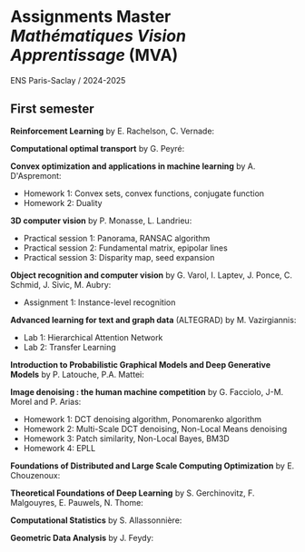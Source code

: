 # Assignments Master *Mathématiques Vision Apprentissage* (MVA)

ENS Paris-Saclay / 2024-2025

## First semester

**Reinforcement Learning** by E. Rachelson, C. Vernade:

**Computational optimal transport** by G. Peyré:

**Convex optimization and applications in machine learning** by A. D'Aspremont:
* Homework 1: Convex sets, convex functions, conjugate function
* Homework 2: Duality

**3D computer vision** by P. Monasse, L. Landrieu:
* Practical session 1: Panorama, RANSAC algorithm
* Practical session 2: Fundamental matrix, epipolar lines
* Practical session 3: Disparity map, seed expansion

**Object recognition and computer vision** by G. Varol, I. Laptev, J. Ponce, C. Schmid, J. Sivic, M. Aubry:
* Assignment 1: Instance-level recognition

**Advanced learning for text and graph data** (ALTEGRAD) by  M. Vazirgiannis:
* Lab 1: Hierarchical Attention Network
* Lab 2: Transfer Learning

**Introduction to Probabilistic Graphical Models and Deep Generative Models** by P. Latouche, P.A. Mattei:

**Image denoising : the human machine competition** by G. Facciolo, J-M. Morel and P. Arias:
* Homework 1: DCT denoising algorithm, Ponomarenko algorithm
* Homework 2: Multi-Scale DCT denoising, Non-Local Means denoising
* Homework 3: Patch similarity, Non-Local Bayes, BM3D
* Homework 4: EPLL

**Foundations of Distributed and Large Scale Computing Optimization** by E. Chouzenoux:

**Theoretical Foundations of Deep Learning** by S. Gerchinovitz, F. Malgouyres, E. Pauwels, N. Thome:

**Computational Statistics** by S. Allassonnière:

**Geometric Data Analysis** by J. Feydy:
